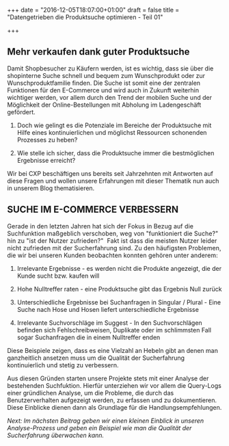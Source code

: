 +++
date = "2016-12-05T18:07:00+01:00"
draft = false
title = "Datengetrieben die Produktsuche optimieren - Teil 01"

+++
## Mehr verkaufen dank guter Produktsuche

Damit Shopbesucher zu Käufern werden, ist es wichtig, dass sie über die shopinterne Suche schnell und bequem zum Wunschprodukt oder zur Wunschproduktfamilie finden. Die Suche ist somit eine der zentralen Funktionen für den E-Commerce und wird auch in Zukunft weiterhin wichtiger werden, vor allem durch den Trend der mobilen Suche und der Möglichkeit der Online-Bestellungen mit Abholung im Ladengeschäft gefördert.

1.  Doch wie gelingt es die Potenziale im Bereiche der Produktsuche mit Hilfe eines kontinuierlichen und möglichst Ressourcen schonenden Prozesses zu heben?   

2.  Wie stelle ich sicher, dass die Produktsuche immer die bestmöglichen Ergebnisse erreicht?  

Wir bei CXP beschäftigen uns bereits seit Jahrzehnten mit Antworten auf diese Fragen und wollen unsere Erfahrungen mit dieser Thematik nun auch in unserem Blog thematisieren.

## SUCHE IM E-COMMERCE VERBESSERN

<span style="letter-spacing: 0.01em;">Gerade in den letzten Jahren hat sich der Fokus in Bezug auf die Suchfunktion maßgeblich verschoben, weg von "funktioniert die Suche?" hin zu "ist der Nutzer zufrieden?"  Fakt ist dass die meisten Nutzer leider nicht zufrieden mit der Sucherfahrung sind. Zu den häufigsten Problemen, die wir bei unseren Kunden beobachten konnten gehören unter anderem:</span>

1.  Irrelevante Ergebnisse - es werden nicht die Produkte angezeigt, die der Kunde sucht bzw. kaufen will  

2.  Hohe Nulltreffer raten - eine Produktsuche gibt das Ergebnis Null zurück  

3.  Unterschiedliche Ergebnisse bei Suchanfragen in Singular / Plural - Eine Suche nach Hose und Hosen liefert unterschiedliche Ergebnisse
4.  Irrelevante Suchvorschläge im Suggest - In den Suchvorschlägen befinden sich Fehlschreibweisen, Duplikate oder im schlimmsten Fall sogar Suchanfragen die in einem Nulltreffer enden

Diese Beispiele zeigen, dass es eine Vielzahl an Hebeln gibt an denen man ganzheitlich ansetzen muss um die Qualität der Sucherfahrung kontinuierlich und stetig zu verbessern. 

Aus diesen Gründen starten unsere Projekte stets mit einer Analyse der bestehenden Suchfuktion. Hierfür unterziehen wir vor allem die Query-Logs einer gründlichen Analyse, um die Probleme, die durch das Benutzerverhalten aufgezeigt werden, zu erfassen und zu dokumentieren. Diese Einblicke dienen dann als Grundlage für die Handlungsempfehlungen.

_Next: Im nächsten Beitrag geben wir einen kleinen Einblick in unseren Analyse-Prozess und geben ein Beispiel wie man die Qualität der Sucherfahrung überwachen kann._
